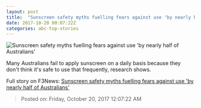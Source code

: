 ```yaml
---
layout: post
title:  "Sunscreen safety myths fuelling fears against use 'by nearly half of Australians'"
date: 2017-10-20 00:07:22Z
categories: abc-top-stories
---
```


![Sunscreen safety myths fuelling fears against use 'by nearly half of Australians'](http://www.abc.net.au/news/image/6085478-1x1-700x700.jpg)

Many Australians fail to apply sunscreen on a daily basis because they don't think it's safe to use that frequently, research shows.


Full story on F3News: [Sunscreen safety myths fuelling fears against use 'by nearly half of Australians'](http://www.f3nws.com/n/SrpRmG)

> Posted on: Friday, October 20, 2017 12:07:22 AM
